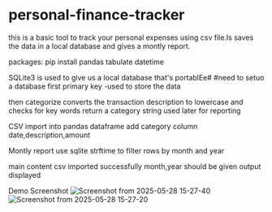 # personal-finance-tracker

this is a basic tool to track your personal expenses using csv file.Is saves the data in a local database and gives a montly report.

packages:
 pip install pandas tabulate
 datetime

 SQLite3 is used to give us a local database that's portablEe#
 #need to setuo a database first
  primary key -used to store the data

  then categorize 
  converts the transaction description to lowercase and checks for key words
  return a category string used later for reporting

  CSV import 
  into pandas dataframe
  add category column
  date,description,amount

  Montly report
  use sqlite strftime to filter rows by month and year

  main content 
  csv imported successfully
  month,year should be given 
  output displayed

Demo Screenshot
![Screenshot from 2025-05-28 15-27-40](https://github.com/user-attachments/assets/9d7dc6ab-7f39-4f53-94f9-273891ba7bfd)
![Screenshot from 2025-05-28 15-27-20](https://github.com/user-attachments/assets/cc2b3281-f6ca-4657-ba22-a6d54434dee1)
